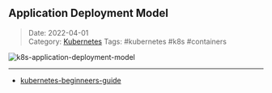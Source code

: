  ## Application Deployment Model
 
>Date: 2022-04-01  
>Category: [Kubernetes](links/00Kubernetes.md)
>Tags: #kubernetes #k8s #containers 

![k8s-application-deployment-model](files/k8s-application-deployment-model.png)





---
- [kubernetes-beginneers-guide](notes/kubernetes-beginneers-guide.md)